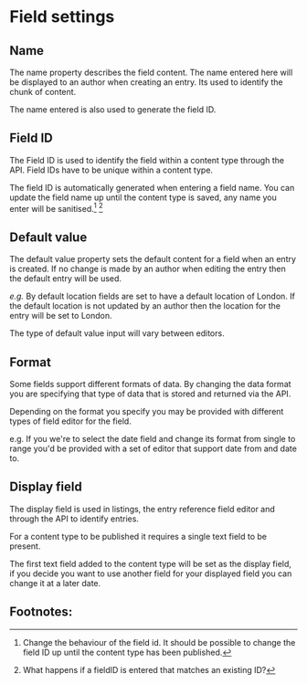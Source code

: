 # Field settings

## Name
The name property describes the field content. The name entered here will be displayed to an author when creating an entry. Its used to identify the chunk of content.

The name entered is also used to generate the field ID. 

## Field ID
The Field ID is used to identify the field within a content type through the API. Field IDs have to be unique within a content type. 

The field ID is automatically generated when entering a field name. You can update the field name up until the content type is saved, any name you enter will be sanitised.[^1] [^2]  

## Default value
The default value property sets the default content for a field when an entry is created. If no change is made by an author when editing the entry then the default entry will be used.

*e.g.* By default location fields are set to have a default location of London. If the default location is not updated by an author then the location for the entry will be set to London.

The type of default value input will vary between editors. 

## Format
Some fields support different formats of data. By changing the data format you are specifying that type of data that is stored and returned via the API. 

Depending on the format you specify you may be provided with different types of field editor for the field.

e.g. If you we're to select the date field and change its format from single to range you'd be provided with a set of editor that support date from and date to.

## Display field
The display field is used in listings, the entry reference field editor and through the API to identify entries.

For a content type to be published it requires a single text field to be present.

The first text field added to the content type will be set as the display field, if you decide you want to use another field for your displayed field you can change it at a later date.


**Footnotes**:
----
[^1]: Change the behaviour of the field id. It should be possible to change the field ID up until the content type has been published.

[^2]: What happens if a fieldID is entered that matches an existing ID?
